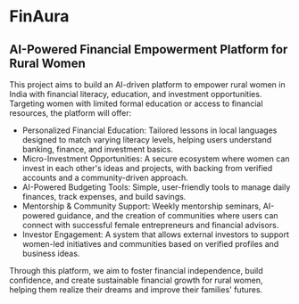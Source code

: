 # FinAura
## AI-Powered Financial Empowerment Platform for Rural Women
This project aims to build an AI-driven platform to empower rural women in India with financial literacy, education, and investment opportunities. Targeting women with limited formal education or access to financial resources, the platform will offer:

- Personalized Financial Education: Tailored lessons in local languages designed to match varying literacy levels, helping users understand banking, finance, and investment basics.
- Micro-Investment Opportunities: A secure ecosystem where women can invest in each other's ideas and projects, with backing from verified accounts and a community-driven approach.
- AI-Powered Budgeting Tools: Simple, user-friendly tools to manage daily finances, track expenses, and build savings.
- Mentorship & Community Support: Weekly mentorship seminars, AI-powered guidance, and the creation of communities where users can connect with successful female entrepreneurs and financial advisors.
- Investor Engagement: A system that allows external investors to support women-led initiatives and communities based on verified profiles and business ideas.

 Through this platform, we aim to foster financial independence, build confidence, and create sustainable financial growth for rural women, helping them realize their dreams and improve their families' futures.
